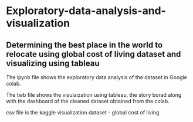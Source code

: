 # Exploratory-data-analysis-and-visualization
Determining the best place in the world to relocate using global cost of living dataset and visualizing using tableau
----------------

The ipynb file shows the exploratory data analysis of the dataset in Google colab.

The twb file shows the visulaization using tableau, the story borad along with the dashboard of the cleaned dataset obtained from the colab.

csv file is the kaggle visualization dataset - global cost of living
